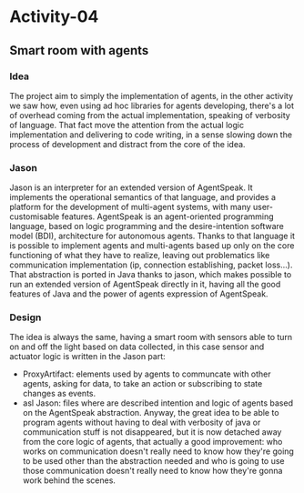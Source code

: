 # Activity-04
## Smart room with agents
### Idea
The project aim to simply the implementation of agents, in the other activity we saw how, even using ad hoc libraries for agents developing, there's a lot of overhead coming from the actual implementation, speaking of verbosity of language.
That fact move the attention from the actual logic implementation and delivering to code writing, in a sense slowing down the process of development and distract from the core of the idea.

### Jason
Jason is an interpreter for an extended version of AgentSpeak. It implements the operational semantics of that language, and provides a platform for the development of multi-agent systems, with many user-customisable features.
AgentSpeak is an agent-oriented programming language, based on logic programming and the desire-intention software model (BDI), architecture for autonomous agents.
Thanks to that language it is possible to implement agents and multi-agents based up only on the core functioning of what they have to realize, leaving out problematics like communication implementation (ip, connection establishing, packet loss...).
That abstraction is ported in Java thanks to jason, which makes possible to run an extended version of AgentSpeak directly in it, having all the good features of Java and the power of agents expression of AgentSpeak.

### Design
The idea is always the same, having a smart room with sensors able to turn on and off the light based on data collected, in this case sensor and actuator logic is written in the Jason part:
- ProxyArtifact: elements used by agents to communcate with other agents, asking for data, to take an action or subscribing to state changes as events.
- asl Jason: files where are described intention and logic of agents based on the AgentSpeak abstraction.
Anyway, the great idea to be able to program agents without having to deal with verbosity of java or communication stuff is not disappeared, but it is now detached away from the core logic of agents, that actually a good improvement: who works on communication doesn't really need to know how they're going to be used other than the abstraction needed and who is going to use those communication doesn't really need to know how they're gonna work behind the scenes.